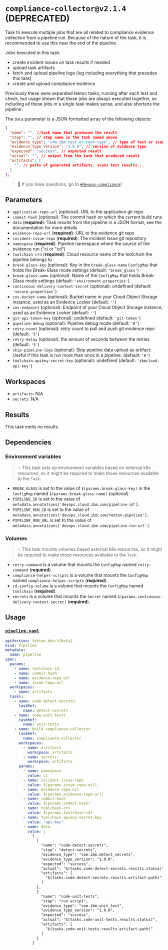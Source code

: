 # `compliance-collector@v2.1.4` (DEPRECATED)

Task to execute multiple jobs that are all related to compliance evidence collection from a pipeline run.
Because of the nature of the task, it is recommended to use this near the end of the pipeline.

Jobs executed in this task:

- create incident issues on task results if needed
- upload task artifacts
- fetch and upload pipeline logs (log including everything that precedes this task)
- create and upload compliance evidence

Previously these were separated tekton tasks, running after each test and check, but usage shown that these jobs are always executed together, so including all these jobs in a single task makes sense, and also shortens the pipeline.

The `data` parameter is a JSON formatted array of the following objects:

```json
{
  "name": "", //task name that produced the result
  "step": "", // step name in the task named above
  "evidence_type": "com.ibm.test-or-task-type", // type of test or scan that will appear in compliance reports
  "evidence_type_version": "1.0.0", // version of evidence type
  "expected": "success", // expected result
  "actual": "", // output from the task that produced result
  "artifacts": [
    "", // paths of generated artifacts, scans test results...
  ]
},
```

> :speech_balloon: If you have questions, go to [`#devops-compliance`](https://ibm-cloudplatform.slack.com/archives/CFQHG5PP1)!

## Parameters

- `application-repo-url` (optional): URL to the application git repo
- `commit-hash` (optional): The commit hash on which the current build runs
- `data` (**required**): Task results from the pipeline in a JSON format, see the documentation for more details
- `evidence-repo-url` (**required**): URL to the evidence git repo
- `incident-issue-repo` (**required**): The incident issue git repository
- `namespace` (**required**): Pipeline namespace where the source of the evidence run ("ci or "cd")
- `toolchain-crn` (**required**): Cloud resource name of the toolchain the pipeline belongs to
- `break-glass-key` (optional): Key in the `break-glass-name` `ConfigMap` that holds the Break-Glass mode settings (default: `'break_glass'`)
- `break-glass-name` (optional): Name of the `ConfigMap` that holds Break-Glass mode settings (default: `'environment-properties'`)
- `continuous-delivery-context-secret` (optional): undefined (default: `'secure-properties'`)
- `cos-bucket-name` (optional): Bucket name in your Cloud Object Storage instance, used as an Evidence Locker (default: `''`)
- `cos-endpoint` (optional): Endpoint of your Cloud Object Storage instance, used as an Evidence Locker (default: `''`)
- `git-api-token-key` (optional): undefined (default: `'git-token'`)
- `pipeline-debug` (optional): Pipeline debug mode (default: `'0'`)
- `retry-count` (optional): retry count to pull and push git evidence repo (default: `'5'`)
- `retry-delay` (optional): the amount of seconds between the retries (default: `'5'`)
- `skip-pipeline-logs` (optional): Skip pipeline data upload as artifact. Useful if this task is run more than once in a pipeline. (default: `'0'`)
- `toolchain-apikey-secret-key` (optional): undefined (default: `'ibmcloud-api-key'`)

## Workspaces

- `artifacts`: N/A
- `secrets`: N/A

## Results

This task emits no results.

## Dependencies

### Environment variables

> :bulb: This task sets up environment variables based on external k8s resources, so it might be required to make those resources available to the `Task`.

- `BREAK_GLASS` is set to the value of `$(params.break-glass-key)` in the `ConfigMap` named `$(params.break-glass-name)` (optional).
- `PIPELINE_ID` is set to the value of `metadata.annotations['devops.cloud.ibm.com/pipeline-id']`.
- `PIPELINE_RUN_ID` is set to the value of `metadata.annotations['devops.cloud.ibm.com/tekton-pipeline']`.
- `PIPELINE_RUN_URL` is set to the value of `metadata.annotations['devops.cloud.ibm.com/pipeline-run-url']`.

### Volumes

> :bulb: This task mounts volumes based external k8s resources, so it might be required to make those resources available to the `Task`.

- `retry-command` is a volume that mounts the `ConfigMap` named `retry-command` (**required**).
- `compliance-helper-scripts` is a volume that mounts the `ConfigMap` named `compliance-helper-scripts` (**required**).
- `cd-config-volume` is a volume that mounts the `ConfigMap` named `toolchain` (**required**).
- `secrets` is a volume that mounts the `Secret` named `$(params.continuous-delivery-context-secret)` (**required**).

## Usage

### [`pipeline.yaml`](samples/pipeline.yaml)

```yaml
apiVersion: tekton.dev/v1beta1
kind: Pipeline
metadata:
  name: pipeline
spec:
  params:
    - name: toolchain-id
    - name: commit-hash
    - name: evidence-repo-url
    - name: issue-repo-url
  workspaces:
    - name: artifacts
  tasks:
    - name: code-detect-secrets:
      taskRef:
        name: detect-secrets
    - name: code-unit-tests
      taskRef:
        name: unit-tests
    - name: build-compliance-collector
      taskRef:
        name: compliance-collector
      workspaces:
        - name: artifacts
          workspace: artifacts
        - name: secrets
          workspace: artifacts
      params:
        - name: namespace
          value: ci
        - name: incident-issue-repo
          value: $(params.issue-repo-url)
        - name: evidence-repo-url
          value: $(params.evidence-repo-url)
        - name: commit-hash
          value: $(params.commit-hash)
        - name: toolchain-crn
          value: $(params.toolchain-id)
        - name: toolchain-apikey-secret-key
          value: "api-key"
        - name: data
          value: |
            [
              {
                "name": "code-detect-secrets",
                "step": "detect-secrets",
                "evidence_type": "com.ibm.detect_secrets",
                "evidence_type_version": "1.0.0",
                "expected": "success",
                "actual": "$(tasks.code-detect-secrets.results.status)",
                "artifacts": [
                  "$(tasks.code-detect-secrets.results.artifact-path)"
                ]
              },
              {
                "name": "code-unit-tests",
                "step": "run-script",
                "evidence_type": "com.ibm.unit_test",
                "evidence_type_version": "1.0.0",
                "expected": "success",
                "actual": "$(tasks.code-unit-tests.results.status)",
                "artifacts": [
                  "$(tasks.code-unit-tests.results.artifact-path)"
                ]
              }
            ]
```
